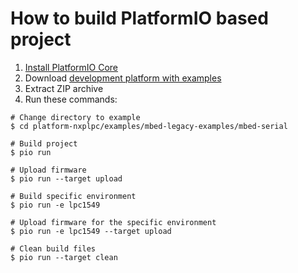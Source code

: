 How to build PlatformIO based project
=====================================

1. [Install PlatformIO Core](http://docs.platformio.org/page/core.html)
2. Download [development platform with examples](https://github.com/platformio/platform-nxplpc/archive/develop.zip)
3. Extract ZIP archive
4. Run these commands:

```shell
# Change directory to example
$ cd platform-nxplpc/examples/mbed-legacy-examples/mbed-serial

# Build project
$ pio run

# Upload firmware
$ pio run --target upload

# Build specific environment
$ pio run -e lpc1549

# Upload firmware for the specific environment
$ pio run -e lpc1549 --target upload

# Clean build files
$ pio run --target clean
```

